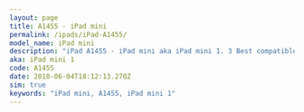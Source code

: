 ```yaml
---
layout: page
title: A1455 - iPad mini
permalink: /ipads/iPad-A1455/
model_name: iPad mini
description: "iPad A1455 - iPad mini aka iPad mini 1. 3 Best compatible iPad cases, pens, chargers and keyboards."
aka: iPad mini 1
code: A1455
date: 2018-06-04T18:12:13.270Z
sim: true
keywords: "iPad mini, A1455, iPad mini 1"
---
```

